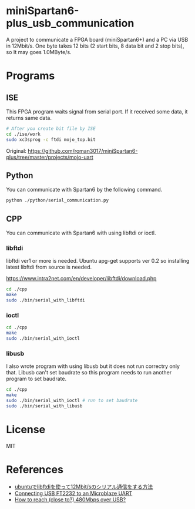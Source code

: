 # miniSpartan6-plus_usb_communication
A project to communicate a FPGA board (miniSpartan6+) and a PC via USB in 12Mbit/s. One byte takes 12 bits (2 start bits, 8 data bit and 2 stop bits), so It may goes 1.0MByte/s.

# Programs
## ISE
This FPGA program waits signal from serial port. If it received some data, it returns same data.

```sh
# After you create bit file by ISE
cd ./ise/work
sudo xc3sprog -c ftdi mojo_top.bit
```
Original: https://github.com/roman3017/miniSpartan6-plus/tree/master/projects/mojo-uart

## Python
You can communicate with Spartan6 by the following command.

```sh
python ./python/serial_communication.py
```

## CPP
You can communicate with Spartan6 with using libftdi or ioctl.

### libftdi

libftdi ver1 or more is needed. Ubuntu apg-get supports ver 0.2 so installing latest libftdi from source is needed.

https://www.intra2net.com/en/developer/libftdi/download.php

```sh
cd ./cpp
make
sudo ./bin/serial_with_libftdi
```

### ioctl

```sh
cd ./cpp
make
sudo ./bin/serial_with_ioctl
```

### libusb

I also wrote program with using libusb but it does not run correctry only that.
Libusb can't set baudrate so this program needs to run another program to set baudrate.

```sh
cd ./cpp
make
sudo ./bin/serial_with_ioctl # run to set baudrate
sudo ./bin/serial_with_libusb
```

# License
MIT

# References
- [ubuntuでlibftdiを使って12Mbit/sのシリアル通信をする方法](http://asukiaaa.blogspot.jp/2016/05/ubuntulibftdi12mbits.html)
- [Connecting USB FT2232 to an Microblaze UART](https://www.scarabhardware.com/forums/topic/connecting-usb-ft2232-to-an-microblaze-uart/)
- [How to reach (close to?) 480Mbps over USB?](https://www.scarabhardware.com/forums/topic/how-to-reach-close-to-480mbps-over-usb/)
